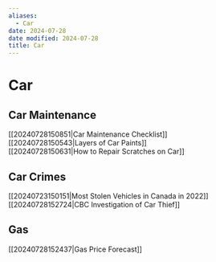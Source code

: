 ```yaml
---
aliases:
  - Car
date: 2024-07-28
date modified: 2024-07-28
title: Car
---
```


# Car

## Car Maintenance

[[20240728150851|Car Maintenance Checklist]]  
[[20240728150543|Layers of Car Paints]]  
[[20240728150631|How to Repair Scratches on Car]]

## Car Crimes

[[20240723150151|Most Stolen Vehicles in Canada in 2022]]  
[[20240728152724|CBC Investigation of Car Thief]]

## Gas

[[20240728152437|Gas Price Forecast]]
